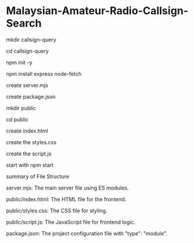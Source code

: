 # Malaysian-Amateur-Radio-Callsign-Search

mkdir callsign-query

cd callsign-query

npm init -y

npm install express node-fetch

create server.mjs

create package.json

mkdir public

cd public

create index.html

create the styles.css

create the script.js

start with npm start

summary of File Structure

server.mjs: The main server file using ES modules.

public/index.html: The HTML file for the frontend.

public/styles.css: The CSS file for styling.

public/script.js: The JavaScript file for frontend logic.

package.json: The project configuration file with "type": "module".

